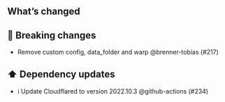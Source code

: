 ## What’s changed
## 🚨 Breaking changes

- Remove custom config, data_folder and warp @brenner-tobias (#217)

## ⬆️ Dependency updates

- ℹ️ Update Cloudflared to version 2022.10.3 @github-actions (#234)
